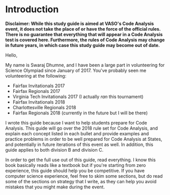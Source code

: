 # Introduction

**Disclaimer: While this study guide is aimed at VASO's Code Analysis event, it does not take the place of or have the force of the official rules. There is no guarantee that everything that will appear in a Code Analysis test is covered here. Furthermore, the rules of Code Analysis may change in future years, in which case this study guide may become out of date.**

Hello,

My name is Swaraj Dhumne, and I have been a large part in volunteering for Science Olympiad since January of 2017. You've probably seen me volunteering at the following:

* Fairfax Invitationals 2017
* Fairfax Regionals 2017
* Virginia Tech Invitationals 2017 \(I actually _ran_ this tournament\)
* Fairfax Invitationals 2018
* Charlottesville Regionals 2018
* Fairfax Regionals 2018 \(currently in the future but I will be there\)

I wrote this guide because I want to help students prepare for Code Analysis. This guide will go over the 2018 rule set for Code Analysis, and explain each concept listed in each bullet and provide examples and practice problems in order to be well prepared for Code Analysis at States, and potentially in future iterations of this event as well. In addition, this guide applies to both division B and division C.

In order to get the full use out of this guide, read everything. I know this book basically reads like a textbook but if you're starting from zero experience, this guide should help you be competitive. If you have computer science experience, feel free to skim some sections, but do read some of the sections on strategy that I write, as they can help you avoid mistakes that you might make during the event.

